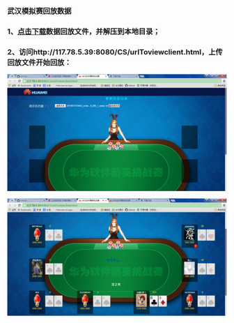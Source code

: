 ### 武汉模拟赛回放数据

### 1、[点击下载](wuhan.rar)数据回放文件，并解压到本地目录；

### 2、访问http://117.78.5.39:8080/CS/urlToviewclient.html，上传回放文件开始回放：

![](./images/001.png)

![](./images/002.png)
